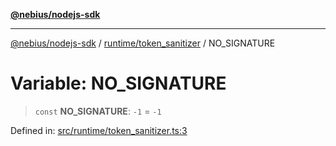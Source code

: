 [**@nebius/nodejs-sdk**](../../../README.md)

---

[@nebius/nodejs-sdk](../../../README.md) / [runtime/token_sanitizer](../README.md) / NO_SIGNATURE

# Variable: NO_SIGNATURE

> `const` **NO_SIGNATURE**: `-1` = `-1`

Defined in: [src/runtime/token_sanitizer.ts:3](https://github.com/nebius/nodejs-sdk/blob/b305f8e478cb0251c26d73900b264b3bd9a5cc58/src/runtime/token_sanitizer.ts#L3)
